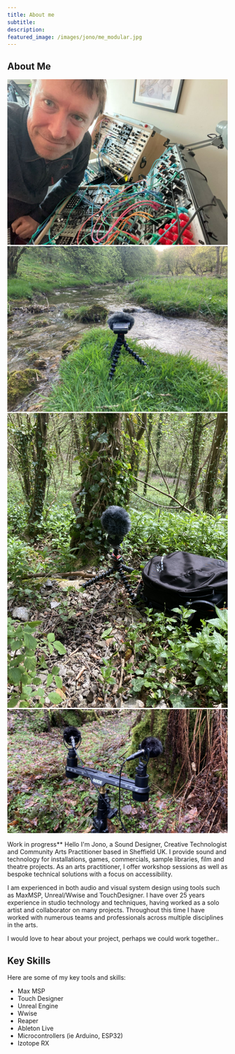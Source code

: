 ```yaml
---
title: About me
subtitle: 
description:
featured_image: /images/jono/me_modular.jpg
---
```


## About Me

<div class="gallery" data-columns="3">
    <img src="/images/jono/me_modular.jpg">
    <img src="/images/jono/monksdale.jpg">
    <img src="/images/jono/fieldrec1.jpg">
    <img src="/images/jono/fieldrec2.jpg">
</div>


Work in progress**
Hello I'm Jono, a Sound Designer, Creative Technologist and Community Arts Practitioner based in Sheffield UK.
I provide sound and technology for installations, games, commercials, sample libraries, film and theatre projects. As an arts practitioner, I offer workshop sessions as well as bespoke technical solutions with a focus on accessibility.

I am experienced in both audio and visual system design using tools such as MaxMSP, Unreal/Wwise and TouchDesigner. I have over 25 years experience in studio technology and techniques, having worked as a solo artist and collaborator on many projects. Throughout this time I have worked with numerous teams and professionals across multiple disciplines in the arts.

I would love to hear about your project, perhaps we could work together..


## Key Skills

Here are some of my key tools and skills:

* Max MSP
* Touch Designer
* Unreal Engine
* Wwise
* Reaper
* Ableton Live
* Microcontrollers (ie Arduino, ESP32)
* Izotope RX


